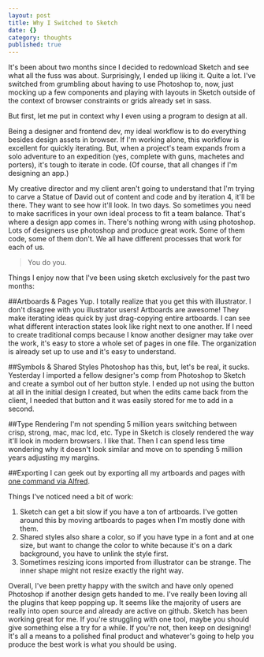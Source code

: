 ```yaml
---
layout: post
title: Why I Switched to Sketch
date: {}
category: thoughts
published: true
---
```


It's been about two months since I decided to redownload Sketch and see what all the fuss was about. Surprisingly, I ended up liking it. Quite a lot. I've switched from grumbling about having to use Photoshop to, now, just mocking up a few components and playing with layouts in Sketch outside of the context of browser constraints or grids already set in sass. 

But first, let me put in context why I even using a program to design at all.

Being a designer and frontend dev, my ideal workflow is to do everything besides design assets in browser. If I'm working alone, this workflow is excellent for quickly iterating. But, when a project's team expands from a solo adventure to an expedition (yes, complete with guns, machetes and porters), it's tough to iterate in code. (Of course, that all changes if I'm designing an app.)

My creative director and my client aren't going to understand that I'm trying to carve a Statue of David out of content and code and by iteration 4, it'll be there. They want to see how it'll look. In two days. So sometimes you need to make sacrifices in your own ideal process to fit a team balance. That's where a design app comes in. There's nothing wrong with using photoshop. Lots of designers use photoshop and produce great work. Some of them code, some of them don't. We all have different processes that work for each of us.

>You do you.

Things I enjoy now that I've been using sketch exclusively for the past two months:

##Artboards & Pages
Yup. I totally realize that you get this with illustrator. I don't disagree with you illustrator users! Artboards are awesome! They make iterating ideas quick by just drag-copying entire artboards. I can see what different interaction states look like right next to one another. If I need to create traditional comps because I know another designer may take over the work, it's easy to store a whole set of pages in one file. The organization is already set up to use and it's easy to understand.

##Symbols & Shared Styles
Photoshop has this, but, let's be real, it sucks. Yesterday I imported a fellow designer's comp from Photoshop to Sketch and create a symbol out of her button style. I ended up not using the button at all in the initial design I created, but when the edits came back from the client, I needed that button and it was easily stored for me to add in a second.

##Type Rendering
I'm not spending 5 million years switching between crisp, strong, mac, mac lcd, etc. Type in Sketch is closely rendered the way it'll look in modern browsers. I like that. Then I can spend less time wondering why it doesn't look similar and move on to spending 5 million years adjusting my margins.

##Exporting
I can geek out by exporting all my artboards and pages with [one command via Alfred](http://jonohunt.tumblr.com/post/84511158113/alfred-workflow-export-sketch-documents). 

Things I've noticed need a bit of work:
1. Sketch can get a bit slow if you have a ton of artboards. I've gotten around this by moving artboards to pages when I'm mostly done with them.
2. Shared styles also share a color, so if you have type in a font and at one size, but want to change the color to white because it's on a dark background, you have to unlink the style first.
3. Sometimes resizing icons imported from illustrator can be strange. The inner shape might not resize exactly the right way.

Overall, I've been pretty happy with the switch and have only opened Photoshop if another design gets handed to me. I've really been loving all the plugins that keep popping up. It seems like the majority of users are really into open source and already are active on github. Sketch has been working great for me. If you're struggling with one tool, maybe you should give something else a try for a while. If you're not, then keep on designing! It's all a means to a polished final product and whatever's going to help you produce the best work is what you should be using.
